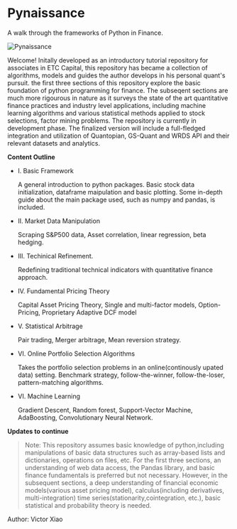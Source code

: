 # Pynaissance
A walk through the frameworks of Python in Finance. 

![Pynaissance](https://github.com/conquerv0/Pynaissance/blob/master/1.%20Basic%20Framework/PYNAISSANCE.jpg)

Welcome! Initally developed as an introductory tutorial repository for associates in ETC Capital, this repository has became a collection of algorithms, models and guides the author develops in his personal quant's pursuit. the first three sections of this repository explore the basic foundation of python programming for finance. The subseqent sections are much more rigourous in nature as it surveys the state of the art quantitative finance practices and industry level applications, including machine learning algorithms and various statistical methods applied to stock selections, factor mining problems. The repository is currently in development phase. The finalized version will include a full-fledged integration and utilization of Quantopian, GS-Quant and WRDS API and their relevant datasets and analytics.
    
**Content Outline**

- I. Basic Framework

    A general introduction to python packages. Basic stock data initialization, dataframe maipulation and basic plotting. 
    Some in-depth guide about the main package used, such as numpy and pandas, is included.
    
- II. Market Data Manipulation

    Scraping S&P500 data, Asset correlation, linear regression, beta hedging.
    
- III. Techinical Refinement.

    Redefining traditional technical indicators with quantitative finance approach.
    
- IV. Fundamental Pricing Theory

    Capital Asset Pricing Theory, Single and multi-factor models, Option-Pricing, Proprietary Adaptive DCF model

- V. Statistical Arbitrage

    Pair trading, Merger arbitrage, Mean reversion strategy.

- VI. Online Portfolio Selection Algorithms

    Takes the portfolio selection problems in an online(continously upated data) setting. 
    Benchmark strategy, follow-the-winner, follow-the-loser, pattern-matching algorithms. 

- VI. Machine Learning

    Gradient Descent, Random forest, Support-Vector Machine, AdaBoosting, Convolutionary Neural Network.
    
**Updates to continue**

> Note: This repository assumes basic knowledge of python,including manipulations of basic data structures such as array-based lists and dictionaries, operations on files, etc. For the first three sections, an understanding of web data access, the Pandas library, and basic finance fundamentals is preferred but not necessary. However, in the subsequent sections, a deep understanding of financial economic models(various asset pricing model), calculus(including derivatives, multi-integration) time series(stationarity,cointegration, etc.), basic statistical and probability theory is needed.

Author: Victor Xiao
